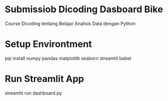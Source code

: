 # Submissiob Dicoding Dasboard Bike
Course Dicoding tentang Belajar Analisis Data dengan Python

# Setup Environtment
pip install numpy pandas matplotlib seaborn streamlit babel

# Run Streamlit App

streamlit run dashboard.py
